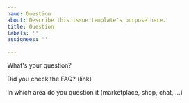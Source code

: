 ```yaml
---
name: Question
about: Describe this issue template's purpose here.
title: Question
labels: ''
assignees: ''

---
```


What's your question? 

Did you check the FAQ? (link)

In which area do you question it (marketplace, shop, chat, ...)
